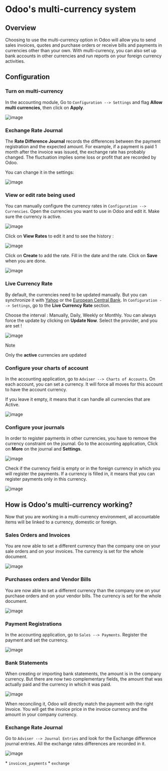 # Odoo's multi-currency system

## Overview

Choosing to use the multi-currency option in Odoo will allow you to send
sales invoices, quotes and purchase orders or receive bills and payments
in currencies other than your own. With multi-currency, you can also set
up bank accounts in other currencies and run reports on your foreign
currency activities.

## Configuration

### Turn on multi-currency

In the accounting module, Go to `Configuration --> Settings` and flag
**Allow multi currencies**, then click on **Apply**.

![image](how_it_works/works01.png)

### Exchange Rate Journal

The **Rate Difference Journal** records the differences between the
payment registration and the expected amount. For example, if a payment
is paid 1 month after the invoice was issued, the exchange rate has
probably changed. The fluctuation implies some loss or profit that are
recorded by Odoo.

You can change it in the settings:

![image](how_it_works/works02.png)

### View or edit rate being used

You can manually configure the currency rates in `Configuration -->
Currencies`. Open the currencies you want to use in Odoo and edit it.
Make sure the currency is active.

![image](how_it_works/works03.png)

Click on **View Rates** to edit it and to see the history :

![image](how_it_works/works04.png)

Click on **Create** to add the rate. Fill in the date and the rate.
Click on **Save** when you are done.

![image](how_it_works/works05.png)

### Live Currency Rate

By default, the currencies need to be updated manually. But you can
synchronize it with
[Yahoo](https://finance.yahoo.com/currency-converter/) or the [European
Central Bank](http://www.ecb.europa.eu). In `Configuration -->
Settings`, go to the **Live Currency Rate** section.

Choose the interval : Manually, Daily, Weekly or Monthly. You can always
force the update by clicking on **Update Now**. Select the provider, and
you are set \!

![image](how_it_works/works06.png)

<div class="note">

<div class="title">

Note

</div>

Only the **active** currencies are updated

</div>

### Configure your charts of account

In the accounting application, go to `Adviser --> Charts of Accounts`.
On each account, you can set a currency. It will force all moves for
this account to have the account currency.

If you leave it empty, it means that it can handle all currencies that
are Active.

![image](how_it_works/works07.png)

### Configure your journals

In order to register payments in other currencies, you have to remove
the currency constraint on the journal. Go to the accounting
application, Click on **More** on the journal and **Settings**.

![image](how_it_works/works08.png)

Check if the currency field is empty or in the foreign currency in which
you will register the payments. If a currency is filled in, it means
that you can register payments only in this currency.

![image](how_it_works/works09.png)

## How is Odoo's multi-currency working?

Now that you are working in a multi-currency environment, all
accountable items will be linked to a currency, domestic or foreign.

### Sales Orders and Invoices

You are now able to set a different currency than the company one on
your sale orders and on your invoices. The currency is set for the whole
document.

![image](how_it_works/works10.png)

### Purchases orders and Vendor Bills

You are now able to set a different currency than the company one on
your purchase orders and on your vendor bills. The currency is set for
the whole document.

![image](how_it_works/works11.png)

### Payment Registrations

In the accounting application, go to `Sales --> Payments`. Register the
payment and set the currency.

![image](how_it_works/works12.png)

### Bank Statements

When creating or importing bank statements, the amount is in the company
currency. But there are now two complementary fields, the amount that
was actually paid and the currency in which it was paid.

![image](how_it_works/works13.png)

When reconciling it, Odoo will directly match the payment with the right
Invoice. You will get the invoice price in the invoice currency and the
amount in your company currency.

### Exchange Rate Journal

Go to `Adviser --> Journal Entries` and look for the Exchange difference
journal entries. All the exchange rates differences are recorded in it.

![image](how_it_works/works14.png)

<div class="seealso">

\* `invoices_payments` \* `exchange`

</div>
